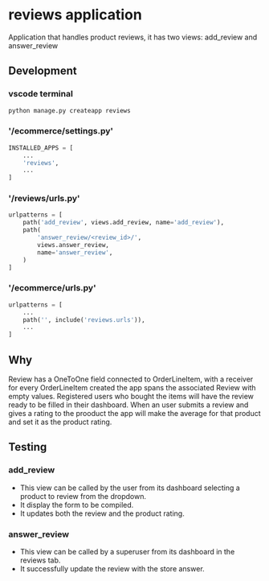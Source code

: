 # reviews application

Application that handles product reviews, it has two views: add_review and answer_review

## Development

### vscode terminal
```python
python manage.py createapp reviews
```

### '/ecommerce/settings.py'
```python
INSTALLED_APPS = [
    ...
    'reviews',
    ...
]
```

### '/reviews/urls.py'
```python
urlpatterns = [
    path('add_review', views.add_review, name='add_review'),
    path(
        'answer_review/<review_id>/',
        views.answer_review,
        name='answer_review',
    )
]
```

### '/ecommerce/urls.py'
```python
urlpatterns = [
    ...
    path('', include('reviews.urls')),
    ...
]
```

## Why
Review has a OneToOne field connected to OrderLineItem, with a receiver for every OrderLineItem created the app spans the associated Review with empty values.
Registered users who bought the items will have the review ready to be filled in their dashboard. When an user submits a review and gives a rating to the prooduct the app will make the average for that product and set it as the product rating.

## Testing

### add_review
- This view can be called by the user from its dashboard selecting a product to review from the dropdown.
- It display the form to be compiled.
- It updates both the review and the product rating.

### answer_review
- This view can be called by a superuser from its dashboard in the reviews tab.
- It successfully update the review with the store answer.
